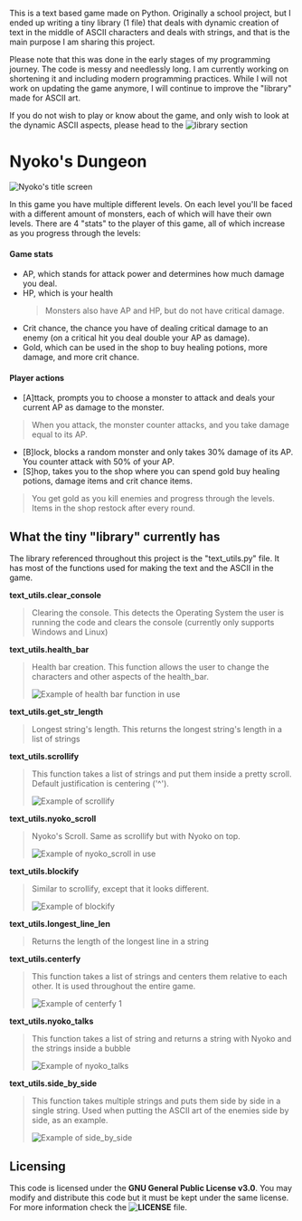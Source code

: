This is a text based game made on Python. Originally a school project, but I ended up writing a tiny library (1 file) that deals with dynamic creation of text in the middle of ASCII characters and deals with strings, and that is the main purpose I am sharing this project. 

Please note that this was done in the early stages of my programming journey. The code is messy and needlessly long. I am currently working on shortening it and including modern programming practices. While I will not work on updating the game anymore, I will continue to improve the "library" made for ASCII art.

If you do not wish to play or know about the game, and only wish to look at the dynamic ASCII aspects, please head to the ![library section](what-the-tiny-"library"-currently-has)

# Nyoko's Dungeon
![Nyoko's title screen](https://i.imgur.com/PnbVu68.png)

In this game you have multiple different levels. On each level you'll be faced with a different amount of monsters, each of which will have their own levels. There are 4 "stats" to the player of this game, all of which increase as you progress through the levels:
#### Game stats
* AP, which stands for attack power and determines how much damage you deal.
* HP, which is your health
  > Monsters also have AP and HP, but do not have critical damage.
* Crit chance, the chance you have of dealing critical damage to an enemy (on a critical hit you deal double your AP as damage).
* Gold, which can be used in the shop to buy healing potions, more damage, and more crit chance.

#### Player actions
* [A]ttack, prompts you to choose a monster to attack and deals your current AP as damage to the monster.
> When you attack, the monster counter attacks, and you take damage equal to its AP.
* [B]lock, blocks a random monster and only takes 30% damage of its AP. You counter attack with 50% of your AP.
* [S]hop, takes you to the shop where you can spend gold buy healing potions, damage items and crit chance items.
> You get gold as you kill enemies and progress through the levels. Items in the shop restock after every round.

## What the tiny "library" currently has
The library referenced throughout this project is the "text_utils.py" file. It has most of the functions used for making the text and the ASCII in the game.

**text_utils.clear_console**
> Clearing the console. This detects the Operating System the user is running the code and clears the console (currently only supports Windows and Linux)

**text_utils.health_bar**
> Health bar creation. This function allows the user to change the characters and other aspects of the health_bar.
> 
> ![Example of health bar function in use](https://i.imgur.com/X2ehsX7.png)

**text_utils.get_str_length**
> Longest string's length. This returns the longest string's length in a list of strings

**text_utils.scrollify**
> This function takes a list of strings and put them inside a pretty scroll. Default justification is centering ('^').
> 
> ![Example of scrollify](https://i.imgur.com/Km5BaFz.png)

**text_utils.nyoko_scroll**
> Nyoko's Scroll. Same as scrollify but with Nyoko on top.
> 
> ![Example of nyoko_scroll in use](https://i.imgur.com/uQN7tJA.png)

**text_utils.blockify**
> Similar to scrollify, except that it looks different.
> 
> ![Example of blockify](https://i.imgur.com/SbSiwhN.png)

**text_utils.longest_line_len**
> Returns the length of the longest line in a string

**text_utils.centerfy**
> This function takes a list of strings and centers them relative to each other. It is used throughout the entire game.
> 
> ![Example of centerfy 1](https://i.imgur.com/bKO78Of.png)

**text_utils.nyoko_talks**
> This function takes a list of string and returns a string with Nyoko and the strings inside a bubble
> 
> ![Example of nyoko_talks](https://i.imgur.com/t7cpkU4.png)

**text_utils.side_by_side**
> This function takes multiple strings and puts them side by side in a single string. Used when putting the ASCII art of the enemies side by side, as an example.
> 
> ![Example of side_by_side](https://i.imgur.com/dCAmURo.png)

## Licensing
This code is licensed under the **GNU General Public License v3.0**. You may modify and distribute this code but it must be kept under the same license.
For more information check the **![LICENSE](LICENSE)** file.
